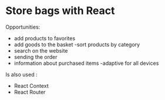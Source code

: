 # Store bags with React

Opportunities:
- add products to favorites
- add goods to the basket
-sort products by category
- search on the website
- sending the order
- information about purchased items
-adaptive for all devices

Is also used :
- React Context
- React Router
